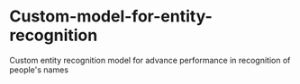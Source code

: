# Custom-model-for-entity-recognition
Custom entity recognition model for advance performance in recognition of people's names
